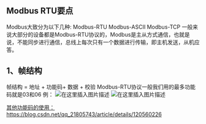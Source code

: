 ﻿## Modbus RTU要点
Modbus大致分为以下几种:
Modbus-RTU
Modbus-ASCII
Modbus-TCP
一般来说大部分的设备都是Modbus-RTU协议的，Modbus是主从方式通信，也就是说，不能同步进行通信，总线上每次只有一个数据进行传输，即主机发送，从机应答。

## 1、帧结构
帧结构 = 地址 + 功能码+ 数据 + 校验
Modbus-RTU协议一般我们用的最多功能码就是03和06 
例：
![在这里插入图片描述](https://img-blog.csdnimg.cn/direct/50e0393237f84f15abc4a29d7235d4dd.png#pic_center)
![在这里插入图片描述](https://img-blog.csdnimg.cn/direct/4bbe5f9bc2bb4a16958ceae5d9381f92.png#pic_center)

[其他功能码的使用：](https://blog.csdn.net/qq_21805743/article/details/120560226) https://blog.csdn.net/qq_21805743/article/details/120560226

